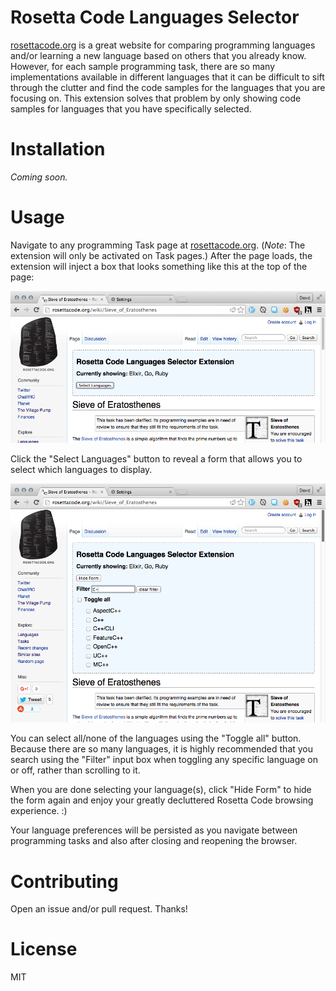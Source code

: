 # Rosetta Code Languages Selector

[rosettacode.org][rosettacode] is a great website for comparing
programming languages and/or learning a new language based on others
that you already know. However, for each sample programming task, there
are so many implementations available in different languages that it can
be difficult to sift through the clutter and find the code samples for
the languages that you are focusing on. This extension solves that
problem by only showing code samples for languages that you have
specifically selected.

# Installation

*Coming soon.*

# Usage

Navigate to any programming Task page at [rosettacode.org][rosettacode].
(*Note*: The extension will only be activated on Task pages.) After the
page loads, the extension will inject a box that looks something like
this at the top of the page:

![Languages Selector Screenshot](images/screenshot-collapsed-small.png?raw=true)

Click the "Select Languages" button to reveal a form that allows you to
select which languages to display.

![Languages Selector Screenshot](images/screenshot-expanded-small.png?raw=true)

You can select all/none of the languages using the "Toggle all" button.
Because there are so many languages, it is highly recommended that you
search using the "Filter" input box when toggling any specific language
on or off, rather than scrolling to it.

When you are done selecting your language(s), click "Hide Form" to hide
the form again and enjoy your greatly decluttered Rosetta Code
browsing experience. :)

Your language preferences will be persisted as you navigate between
programming tasks and also after closing and reopening the browser.

# Contributing

Open an issue and/or pull request. Thanks!

# License

MIT

[rosettacode]: http://rosettacode.org
